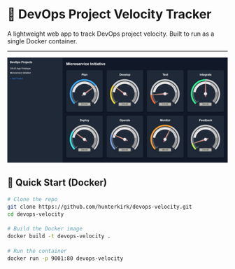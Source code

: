 # 🚀 DevOps Project Velocity Tracker

A lightweight web app to track DevOps project velocity. Built to run as a single Docker container.

---

<img src="dash.png">

## 🐳 Quick Start (Docker)

```bash
# Clone the repo
git clone https://github.com/hunterkirk/devops-velocity.git
cd devops-velocity

# Build the Docker image
docker build -t devops-velocity .

# Run the container
docker run -p 9001:80 devops-velocity
